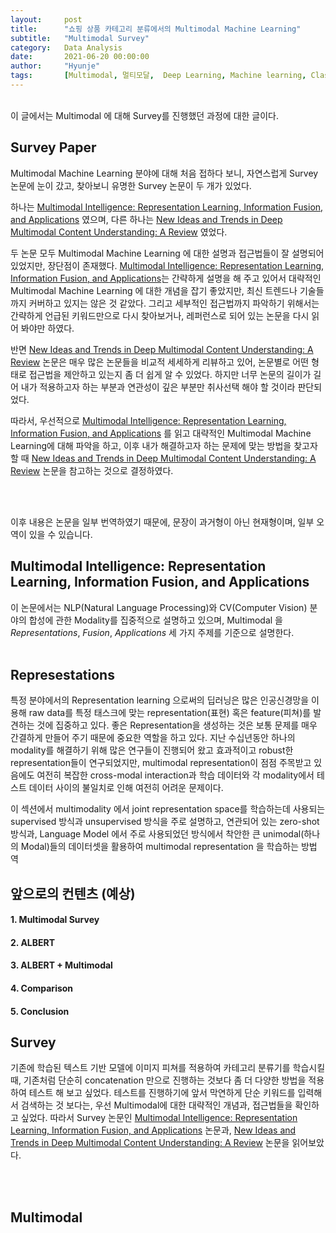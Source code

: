 ```yaml
---
layout:     post
title:      "쇼핑 상품 카테고리 분류에서의 Multimodal Machine Learning"
subtitle:   "Multimodal Survey"
category:   Data Analysis
date:       2021-06-20 00:00:00
author:     "Hyunje"
tags:       [Multimodal, 멀티모달,  Deep Learning, Machine learning, Classification, Research, Survey]
---
```


<br>
이 글에서는 Multimodal 에 대해 Survey를 진행했던 과정에 대한 글이다.

<br>

## Survey Paper

Multimodal Machine Learning 분야에 대해 처음 접하다 보니, 자연스럽게 Survey 논문에 눈이 갔고, 찾아보니 유명한 Survey 논문이 두 개가 있었다.

하나는 [Multimodal Intelligence: Representation Learning, Information Fusion, and Applications](https://arxiv.org/abs/1911.03977) 였으며, 다른 하나는 [New Ideas and Trends in Deep Multimodal Content Understanding: A Review](https://arxiv.org/abs/2010.08189) 였었다.

두 논문 모두 Multimodal Machine Learning 에 대한 설명과 접근법들이 잘 설명되어 있었지만, 장단점이 존재했다. [Multimodal Intelligence: Representation Learning, Information Fusion, and Applications](https://arxiv.org/abs/1911.03977)는 간략하게 설명을 해 주고 있어서 대략적인 Multimodal Machine Learning 에 대한 개념을 잡기 좋았지만, 최신 트렌드나 기술들까지 커버하고 있지는 않은 것 같았다. 그리고 세부적인 접근법까지 파악하기 위해서는 간략하게 언급된 키워드만으로 다시 찾아보거나, 레퍼런스로 되어 있는 논문을 다시 읽어 봐야만 하였다.

반면 [New Ideas and Trends in Deep Multimodal Content Understanding: A Review](https://arxiv.org/abs/2010.08189) 논문은 매우 많은 논문들을 비교적 세세하게 리뷰하고 있어, 논문별로 어떤 형태로 접근법을 제안하고 있는지 좀 더 쉽게 알 수 있었다. 하지만 너무 논문의 길이가 길어 내가 적용하고자 하는 부분과 연관성이 깊은 부분만 취사선택 해야 할 것이라 판단되었다.

따라서, 우선적으로 [Multimodal Intelligence: Representation Learning, Information Fusion, and Applications](https://arxiv.org/abs/1911.03977) 를 읽고 대략적인 Multimodal Machine Learning에 대해 파악을 하고, 이후 내가 해결하고자 하는 문제에 맞는 방법을 찾고자 할 때 [New Ideas and Trends in Deep Multimodal Content Understanding: A Review](https://arxiv.org/abs/2010.08189) 논문을 참고하는 것으로 결정하였다.

<br>
<br>

이후 내용은 논문을 일부 번역하였기 때문에, 문장이 과거형이 아닌 현재형이며, 일부 오역이 있을 수 있습니다.

## Multimodal Intelligence: Representation Learning, Information Fusion, and Applications

이 논문에서는 NLP(Natural Language Processing)와 CV(Computer Vision) 분야의 합성에 관한 Modality를 집중적으로 설명하고 있으며, Multimodal 을 *Representations*, *Fusion*, *Applications* 세 가지 주제를 기준으로 설명한다.
<br>
<br>


## Represestations
특정 분야에서의 Representation learning 으로써의 딥러닝은 많은 인공신경망을 이용해 raw data를 특정 태스크에 맞는 representation(표현) 혹은 feature(피쳐)를 발견하는 것에 집중하고 있다. 좋은 Representation을 생성하는 것은 보통 문제를 매우 간결하게 만들어 주기 때문에 중요한 역할을 하고 있다. 지난 수십년동안 하나의 modality를 해결하기 위해 많은 연구들이 진행되어 왔고 효과적이고 robust한 representation들이 연구되었지만, multimodal representation이 점점 주목받고 있음에도 여전히 복잡한 cross-modal interaction과 학습 데이터와 각 modality에서 테스트 데이터 사이의 불일치로 인해 여전히 어려운 문제이다.

이 섹션에서 multimodality 에서 joint representation space를 학습하는데 사용되는  supervised 방식과 unsupervised 방식을 주로 설명하고, 연관되어 있는 zero-shot 방식과, Language Model 에서 주로 사용되었던 방식에서 착안한 큰 unimodal(하나의 Modal)들의 데이터셋을 활용하여 multimodal representation 을 학습하는 방법 역


## 앞으로의 컨텐츠 (예상)

#### 1. Multimodal Survey

#### 2. ALBERT

#### 3. ALBERT + Multimodal

#### 4. Comparison

#### 5. Conclusion

## Survey
기존에 학습된 텍스트 기반 모델에 이미지 피쳐를 적용하여 카테고리 분류기를 학습시킬 때, 기존처럼 단순히 concatenation 만으로 진행하는 것보다 좀 더 다양한 방법을 적용하여 테스트 해 보고 싶었다.
테스트를 진행하기에 앞서 막연하게 단순 키워드를 입력해서 검색하는 것 보다는, 우선 Multimodal에 대한 대략적인 개념과, 접근법들을 확인하고 싶었다. 따라서 Survey 논문인 [Multimodal Intelligence: Representation Learning, Information Fusion, and Applications](https://arxiv.org/abs/1911.03977) 논문과, [New Ideas and Trends in Deep Multimodal Content Understanding: A Review](https://arxiv.org/abs/2010.08189) 논문을 읽어보았다.

<br>
<br>

## Multimodal
